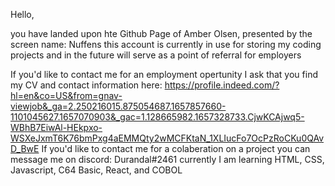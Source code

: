 Hello, 

you have landed upon hte Github Page of Amber Olsen, presented by the screen name: Nuffens
this account is currently in use for storing my coding projects and in the future will serve as a point of referral for employers

If you'd like to contact me for an employment opertunity I ask that you find my CV and contact information here: https://profile.indeed.com/?hl=en&co=US&from=gnav-viewjob&_ga=2.250216015.875054687.1657857660-1101045627.1657070903&_gac=1.128665982.1657328733.CjwKCAjwq5-WBhB7EiwAl-HEkpxo-WSXeJxmT6K76bmPxg4aEMMQty2wMCFKtaN_1XLIucFo7OcPzRoCKu0QAvD_BwE
If you'd like to contact me for a colaberation on a project you can message me on discord: Durandal#2461
currently I am learning HTML, CSS, Javascript, C64 Basic, React, and COBOL
